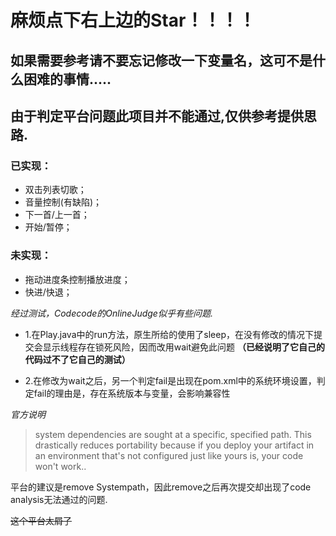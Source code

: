 # 麻烦点下右上边的Star！！！！

## 如果需要参考请不要忘记修改一下变量名，这可不是什么困难的事情.....

## 由于判定平台问题此项目并不能通过,仅供参考提供思路.

### 已实现：
* 双击列表切歌；
* 音量控制(有缺陷)；
* 下一首/上一首；
* 开始/暂停；

### 未实现：
* 拖动进度条控制播放进度；
* 快进/快退；

_经过测试，Codecode的OnlineJudge似乎有些问题._

* 1.在Play.java中的run方法，原生所给的使用了sleep，在没有修改的情况下提交会显示线程存在锁死风险，因而改用wait避免此问题
**（已经说明了它自己的代码过不了它自己的测试）**

* 2.在修改为wait之后，另一个判定fail是出现在pom.xml中的系统环境设置，判定fail的理由是，存在系统版本与变量，会影响兼容性 

_官方说明_

>system dependencies are sought at a specific, specified path. This drastically reduces portability because if you deploy
 your artifact in an environment that's not configured just like yours is, your code won't work..
 
平台的建议是remove Systempath，因此remove之后再次提交却出现了code analysis无法通过的问题.

~~这个平台太屑了~~
